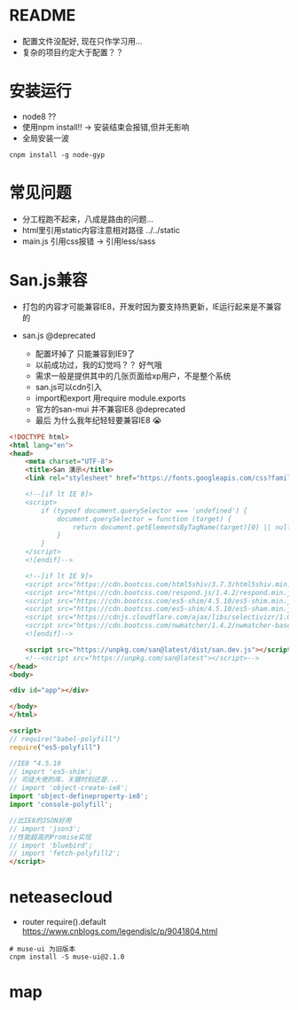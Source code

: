 # README

- 配置文件没配好, 现在只作学习用...
- 复杂的项目约定大于配置？？


# 安装运行

- node8 ??
- 使用npm install!! -> 安装结束会报错,但并无影响
- 全局安装一波

```shell
cnpm install -g node-gyp
```

# 常见问题

- 分工程跑不起来，八成是路由的问题...
- html里引用static内容注意相对路径 ../../static
- main.js 引用css报错 -> 引用less/sass

# San.js兼容

- 打包的内容才可能兼容IE8，开发时因为要支持热更新，IE运行起来是不兼容的
- san.js @deprecated

    - 配置坏掉了 只能兼容到IE9了
    - 以前成功过，我的幻觉吗？？ 好气哦
    - 需求一般是提供其中的几张页面给xp用户，不是整个系统
    - san.js可以cdn引入
    - import和export 用require module.exports
    - 官方的san-mui 并不兼容IE8 @deprecated
    - 最后 为什么我年纪轻轻要兼容IE8 😭

```html
<!DOCTYPE html>
<html lang="en">
<head>
    <meta charset="UTF-8">
    <title>San 演示</title>
    <link rel="stylesheet" href="https://fonts.googleapis.com/css?family=Roboto:300,400,500,700,400italic">

    <!--[if lt IE 8]>
    <script>
        if (typeof document.querySelector === 'undefined') {
            document.querySelector = function (target) {
                return document.getElementsByTagName(target)[0] || null;
            }
        }
    </script>
    <![endif]-->

    <!--[if lt IE 9]>
    <script src="https://cdn.bootcss.com/html5shiv/3.7.3/html5shiv.min.js"></script>
    <script src="https://cdn.bootcss.com/respond.js/1.4.2/respond.min.js"></script>
    <script src="https://cdn.bootcss.com/es5-shim/4.5.10/es5-shim.min.js"></script>
    <script src="https://cdn.bootcss.com/es5-shim/4.5.10/es5-sham.min.js"></script>
    <script src="https://cdnjs.cloudflare.com/ajax/libs/selectivizr/1.0.2/selectivizr-min.js"></script>
    <script src="https://cdn.bootcss.com/nwmatcher/1.4.2/nwmatcher-base.js"></script>
    <![endif]-->

    <script src="https://unpkg.com/san@latest/dist/san.dev.js"></script>
    <!--<script src="https://unpkg.com/san@latest"></script>-->
</head>
<body>

<div id="app"></div>

</body>
</html>

<script>
// require("babel-polyfill")
require("es5-polyfill")

//IE8 ^4.5.10
// import 'es5-shim';
// 司徒大佬的库，关键时刻还是...
// import 'object-create-ie8';
import 'object-defineproperty-ie8';
import 'console-polyfill';

//比IE8的JSON好用
// import 'json3';
//性能超高的Promise实现
// import 'bluebird';
// import 'fetch-polyfill2';
</script>
```

# neteasecloud 

- router require().default https://www.cnblogs.com/legendjslc/p/9041804.html

```shell
# muse-ui 为旧版本 
cnpm install -S muse-ui@2.1.0
```

# map
